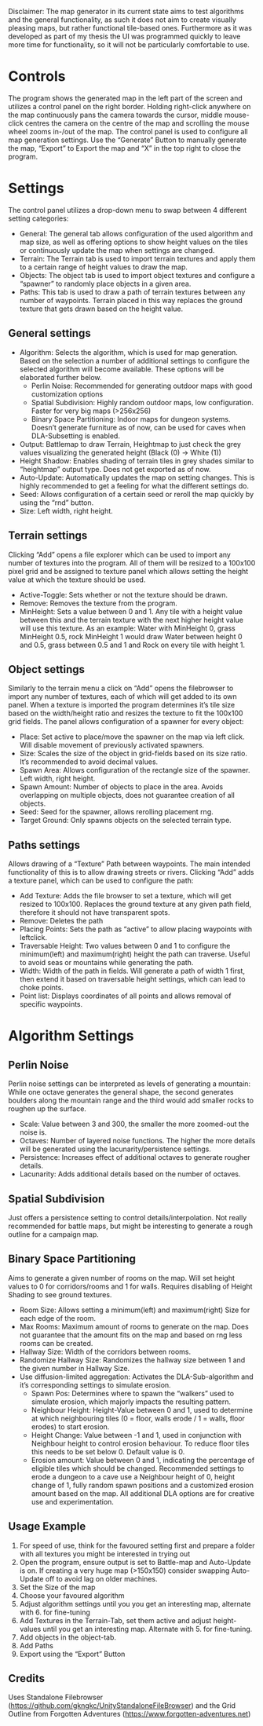 Disclaimer: The map generator in its current state aims to test algorithms and the general functionality, as such it does not aim to create visually pleasing maps, but rather functional tile-based ones. Furthermore as it was developed as part of my thesis the UI was programmed quickly to leave more time for functionality, so it will not be particularly comfortable to use.

# Controls
The program shows the generated map in the left part of the screen and utilizes a control panel on the right border. Holding right-click anywhere on the map continuously pans the camera towards the cursor, middle mouse-click centres the camera on the centre of the map and scrolling the mouse wheel zooms in-/out of the map. The control panel is used to configure all map generation settings.
Use the “Generate” Button to manually generate the map, “Export” to Export the map and “X” in the top right to close the program.

# Settings
The control panel utilizes a drop-down menu to swap between 4 different setting categories:
- General: The general tab allows configuration of the used algorithm and map size, as well as offering options to show height values on the tiles or continuously update the map when settings are changed.
- Terrain: The Terrain tab is used to import terrain textures and apply them to a certain range of height values to draw the map.
- Objects: The object tab is used to import object textures and configure a “spawner” to randomly place objects in a given area.
- Paths: This tab is used to draw a path of terrain textures between any number of waypoints. Terrain placed in this way replaces the ground texture that gets drawn based on the height value.
## General settings
- Algorithm: Selects the algorithm, which is used for map generation. Based on the selection a number of additional settings to configure the selected algorithm will become available. These options will be elaborated further below. 
    - Perlin Noise: Recommended for generating outdoor maps with good customization options
    - Spatial Subdivision: Highly random outdoor maps, low configuration. Faster for very big maps (>256x256)
    - Binary Space Partitioning: Indoor maps for dungeon systems. Doesn’t generate furniture as of now, can be used for caves when DLA-Subsetting is enabled.
- Output: Battlemap to draw Terrain, Heightmap to just check the grey values visualizing the generated height (Black (0) → White (1))
- Height Shadow: Enables shading of terrain tiles in grey shades similar to “heightmap” output type. Does not get exported as of now.
- Auto-Update: Automatically updates the map on setting changes. This is highly recommended to get a feeling for what the different settings do.
- Seed: Allows configuration of a certain seed or reroll the map quickly by using the “rnd” button.
- Size: Left width, right height.

## Terrain settings
Clicking “Add” opens a file explorer which can be used to import any number of textures into the program. All of them will be resized to a 100x100 pixel grid and be assigned to texture panel which allows setting the height value at which the texture should be used.
- Active-Toggle: Sets whether or not the texture should be drawn.
- Remove: Removes the texture from the program.
- MinHeight: Sets a value between 0 and 1. Any tile with a height value between this and the terrain texture with the next higher height value will use this texture.
As an example: Water with MinHeight 0, grass MinHeight 0.5, rock MinHeight 1 would draw Water between height 0 and 0.5, grass between 0.5 and 1 and Rock on every tile with height 1.

## Object settings
Similarly to the terrain menu a click on “Add” opens the filebrowser to import any number of textures, each of which will get added to its own panel. When a texture is imported the program determines it’s tile size based on the width/height ratio and resizes the texture to fit the 100x100 grid fields. The panel allows configuration of a spawner for every object:
- Place: Set active to place/move the spawner on the map via left click. Will disable movement of previously activated spawners.
- Size: Scales the size of the object in grid-fields based on its size ratio. It’s recommended to avoid decimal values.
- Spawn Area: Allows configuration of the rectangle size of the spawner. Left width, right height.
- Spawn Amount: Number of objects to place in the area. Avoids overlapping on multiple objects, does not guarantee creation of all objects.
- Seed: Seed for the spawner, allows rerolling placement rng.
- Target Ground: Only spawns objects on the selected terrain type.

## Paths settings
 Allows drawing of a “Texture” Path between waypoints. The main intended functionality of this is to allow drawing streets or rivers. Clicking “Add” adds a texture panel, which can be used to configure the path:
 - Add Texture: Adds the file browser to set a texture, which will get resized to 100x100. Replaces the ground texture at any given path field, therefore it should not have transparent spots.
 - Remove: Deletes the path
 - Placing Points: Sets the path as “active” to allow placing waypoints with leftclick.
 - Traversable Height: Two values between 0 and 1 to configure the minimum(left) and maximum(right) height the path can traverse. Useful to avoid seas or mountains while generating the path.
 - Width: Width of the path in fields. Will generate a path of width 1 first, then extend it based on traversable height settings, which can lead to choke points.
 - Point list: Displays coordinates of all points and allows removal of specific waypoints.

# Algorithm Settings
## Perlin Noise
Perlin noise settings can be interpreted as levels of generating a mountain: While one octave generates the general shape, the second generates boulders along the mountain range and the third would add smaller rocks to roughen up the surface.
- Scale: Value between 3 and 300, the smaller the more zoomed-out the noise is.
- Octaves: Number of layered noise functions. The higher the more details will be generated using the lacunarity/persistence settings.
- Persistence: Increases effect of additional octaves to generate rougher details.
- Lacunarity: Adds additional details based on the number of octaves.

## Spatial Subdivision
Just offers a persistence setting to control details/interpolation. Not really recommended for battle maps, but might be interesting to generate a rough outline for a campaign map.

## Binary Space Partitioning
Aims to generate a given number of rooms on the map. Will set height values to 0 for corridors/rooms and 1 for walls. Requires disabling of Height Shading to see ground textures.
- Room Size: Allows setting a minimum(left) and maximum(right) Size for each edge of the room.
- Max Rooms: Maximum amount of rooms to generate on the map. Does not guarantee that the amount fits on the map and based on rng less rooms can be created.
- Hallway Size: Width of the corridors between rooms.
- Randomize Hallway Size: Randomizes the hallway size between 1 and the given number in Hallway Size.
- Use diffusion-limited aggregation: Activates the DLA-Sub-algorithm and it’s corresponding settings to simulate erosion.
    - Spawn Pos: Determines where to spawn the “walkers” used to simulate erosion, which majorly impacts the resulting pattern.
    - Neighbour Height: Height-Value between 0 and 1, used to determine at which neighbouring tiles (0 = floor, walls erode / 1 = walls, floor erodes) to start erosion.
    - Height Change: Value between -1 and 1, used in conjunction with Neighbour height to control erosion behaviour. To reduce floor tiles this needs to be set below 0. Default value is 0.
    - Erosion amount: Value between 0 and 1, indicating the percentage of eligible tiles which should be changed.
Recommended settings to erode a dungeon to a cave use a Neighbour height of 0, height change of 1, fully random spawn positions and a customized erosion amount based on the map. All additional DLA options are for creative use and experimentation.


## Usage Example
1. For speed of use, think for the favoured setting first and prepare a folder with all textures you might be interested in trying out
2. Open the program, ensure output is set to Battle-map and Auto-Update is on. If creating a very huge map (>150x150) consider swapping Auto-Update off to avoid lag on older machines.
3. Set the Size of the map
4. Choose your favoured algorithm
5. Adjust algorithm settings until you you get an interesting map, alternate with 6. for fine-tuning
6. Add Textures in the Terrain-Tab, set them active and adjust height-values until you get an interesting map. Alternate with 5. for fine-tuning.
7. Add objects in the object-tab.
8. Add Paths
9. Export using the “Export” Button

## Credits
Uses Standalone Filebrowser (https://github.com/gkngkc/UnityStandaloneFileBrowser) and the Grid Outline from Forgotten Adventures (https://www.forgotten-adventures.net)
